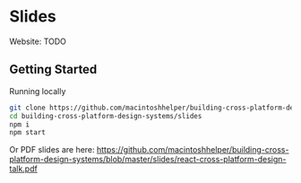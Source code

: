 # Slides

Website: TODO

## Getting Started

Running locally

```sh
git clone https://github.com/macintoshhelper/building-cross-platform-design-systems.git # or use SSH
cd building-cross-platform-design-systems/slides
npm i
npm start
```

Or PDF slides are here: https://github.com/macintoshhelper/building-cross-platform-design-systems/blob/master/slides/react-cross-platform-design-talk.pdf

